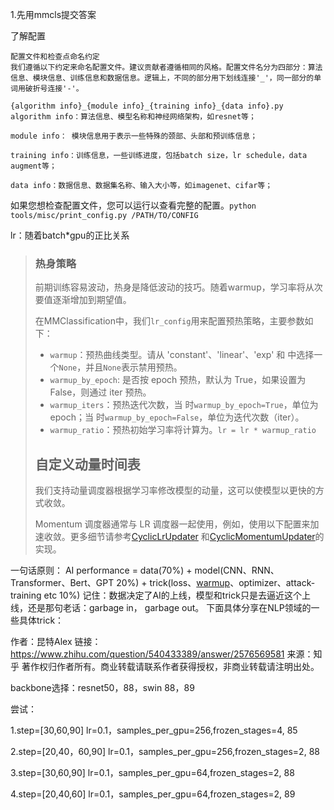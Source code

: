 1.先用mmcls提交答案

了解配置

```
配置文件和检查点命名约定
我们遵循以下约定来命名配置文件。建议贡献者遵循相同的风格。配置文件名分为四部分：算法信息、模块信息、训练信息和数据信息。逻辑上，不同的部分用下划线连接'_'，同一部分的单词用破折号连接'-'。

{algorithm info}_{module info}_{training info}_{data info}.py
algorithm info：算法信息、模型名称和神经网络架构，如resnet等；

module info： 模块信息用于表示一些特殊的颈部、头部和预训练信息；

training info：训练信息，一些训练进度，包括batch size，lr schedule，data augment等；

data info：数据信息、数据集名称、输入大小等，如imagenet、cifar等；
```

如果您想检查配置文件，您可以运行以查看完整的配置。`python tools/misc/print_config.py /PATH/TO/CONFIG`

lr：随着batch*gpu的正比关系



> ### 热身策略
>
> 前期训练容易波动，热身是降低波动的技巧。随着warmup，学习率将从次要值逐渐增加到期望值。
>
> 在MMClassification中，我们`lr_config`用来配置预热策略，主要参数如下：
>
> - `warmup`：预热曲线类型。请从 'constant'、'linear'、'exp' 和 中选择一个`None`，并且`None`表示禁用预热。
> - `warmup_by_epoch`: 是否按 epoch 预热，默认为 True，如果设置为 False，则通过 iter 预热。
> - `warmup_iters`：预热迭代次数，当 时`warmup_by_epoch=True`，单位为epoch；当 时`warmup_by_epoch=False`，单位为迭代次数（iter）。
> - `warmup_ratio`：预热初始学习率将计算为。`lr = lr * warmup_ratio`
>
> ## 自定义动量时间表
>
> 我们支持动量调度器根据学习率修改模型的动量，这可以使模型以更快的方式收敛。
>
> Momentum 调度器通常与 LR 调度器一起使用，例如，使用以下配置来加速收敛。更多细节请参考[CyclicLrUpdater](https://github.com/open-mmlab/mmcv/blob/f48241a65aebfe07db122e9db320c31b685dc674/mmcv/runner/hooks/lr_updater.py#L327) 和[CyclicMomentumUpdater](https://github.com/open-mmlab/mmcv/blob/f48241a65aebfe07db122e9db320c31b685dc674/mmcv/runner/hooks/momentum_updater.py#L130)的实现。



一句话原则： AI performance = data(70%) + model(CNN、RNN、Transformer、Bert、GPT 20%) + trick(loss、[warmup](https://www.zhihu.com/search?q=warmup&search_source=Entity&hybrid_search_source=Entity&hybrid_search_extra={"sourceType"%3A"answer"%2C"sourceId"%3A2576569581})、optimizer、attack-training etc 10%) 记住：数据决定了AI的上线，模型和trick只是去逼近这个上线，还是那句老话：garbage in， garbage out。 下面具体分享在NLP领域的一些具体trick：



作者：昆特Alex
链接：https://www.zhihu.com/question/540433389/answer/2576569581
来源：知乎
著作权归作者所有。商业转载请联系作者获得授权，非商业转载请注明出处。





backbone选择：resnet50，88，swin 88，89

尝试：

1.step=[30,60,90]  lr=0.1，samples_per_gpu=256,frozen_stages=4, 85

2.step=[20,40，60,90]  lr=0.1，samples_per_gpu=256,frozen_stages=2,  88

3.step=[30,60,90]  lr=0.1，samples_per_gpu=64,frozen_stages=2, 88 

4.step=[20,40,60]  lr=0.1，samples_per_gpu=64,frozen_stages=2, 89